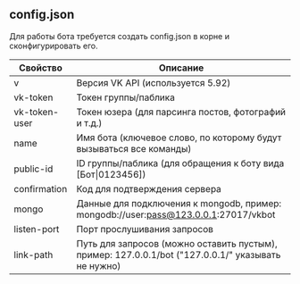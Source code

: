 ## config.json

Для работы бота требуется создать config.json в корне и сконфигурировать его.

| Свойство | Описание |
| - | - |
| v | Версия VK API (используется 5.92) |
| vk-token | Токен группы/паблика |
| vk-token-user | Токен юзера (для парсинга постов, фотографий и т.д.) |
| name | Имя бота (ключевое слово, по которому будут вызываться все команды) |
| public-id | ID группы/паблика (для обращения к боту вида [Бот\|0123456]) |
| confirmation | Код для подтверждения сервера |
| mongo | Данные для подключения к mongodb, пример: mongodb://user:pass@123.0.0.1:27017/vkbot|
| listen-port | Порт прослушивания запросов |
| link-path | Путь для запросов (можно оставить пустым), пример: 127.0.0.1/bot ("127.0.0.1/" указывать не нужно) |

